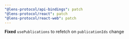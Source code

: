 ```yaml
---
"@lens-protocol/api-bindings": patch
"@lens-protocol/react": patch
"@lens-protocol/react-web": patch
---
```


**Fixed** `usePublications` to refetch on `publicationIds` change
